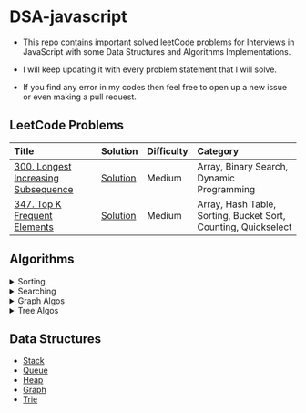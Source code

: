# DSA-javascript
- This repo contains important solved leetCode problems for Interviews in JavaScript with some Data Structures and Algorithms Implementations.

- I will keep updating it with every problem statement that I will solve.

- If you find any error in my codes then feel free to open up a new issue or even making a pull request.

## LeetCode Problems
|Title|Solution|Difficulty|Category|
|:--|:--|:--|:--|
|[300. Longest Increasing Subsequence](https://leetcode.com/problems/longest-increasing-subsequence/)|[Solution](https://github.com/kartikth40/DSA-javascript/blob/main/problems/longestIncreasingSubsequence.js)|Medium|Array, Binary Search, Dynamic Programming|
|[347. Top K Frequent Elements](https://leetcode.com/problems/top-k-frequent-elements/)|[Solution](https://github.com/kartikth40/DSA-javascript/blob/main/problems/topKfrequentElements.js)|Medium|Array, Hash Table, Sorting, Bucket Sort, Counting, Quickselect|

<!-- |[]()|[Solution]()|Easy Medium Hard|| -->

## Algorithms

<details>
<summary>Sorting</summary>
<br>
<li><a href='https://github.com/kartikth40/DSA-javascript/blob/main/algorithms/bubbleSort.js'>bubble sort</a></li>
<li><a href='https://github.com/kartikth40/DSA-javascript/blob/main/algorithms/countingSort.js'>counting sort</a></li>
<li><a href='https://github.com/kartikth40/DSA-javascript/blob/main/algorithms/heapSort.js'>heap sort</a></li>
<li><a href='https://github.com/kartikth40/DSA-javascript/blob/main/algorithms/insertionSort.js'>insertion sort</a></li>
<li><a href='https://github.com/kartikth40/DSA-javascript/blob/main/algorithms/mergeSort.js'>merge sort</a></li>
<li><a href='https://github.com/kartikth40/DSA-javascript/blob/main/algorithms/quickSort.js'>quick sort</a></li>
<li><a href='https://github.com/kartikth40/DSA-javascript/blob/main/algorithms/radixSort.js'>radix sort</a></li>
<li><a href='https://github.com/kartikth40/DSA-javascript/blob/main/algorithms/selectionSort.js'>selection sort</a></li>
<!-- <li><a href='https://github.com/kartikth40/DSA-javascript/blob/main/algorithms/'></a></li> -->
</details>

<details>
<summary>Searching</summary>
<br>
<li><a href='https://github.com/kartikth40/DSA-javascript/blob/main/algorithms/binarySearch.js'>binary search</a></li>
<!-- <li><a href='https://github.com/kartikth40/DSA-javascript/blob/main/algorithms/'></a></li> -->
</details>

<details>
<summary>Graph Algos</summary>
<br>
<li><a href='https://github.com/kartikth40/DSA-javascript/blob/main/algorithms/graph-BFS.js'>BFS</a></li>
<li><a href='https://github.com/kartikth40/DSA-javascript/blob/main/algorithms/graph-DFS.js'>DFS</a></li>
<li><a href='https://github.com/kartikth40/DSA-javascript/blob/main/algorithms/dijkstraShortestPath.js'>dijkstra shortest path</a></li>
<!-- <li><a href='https://github.com/kartikth40/DSA-javascript/blob/main/algorithms/'></a></li> -->

</details>

<details>
<summary>Tree Algos</summary>
<br>
<li><a href='https://github.com/kartikth40/DSA-javascript/blob/main/algorithms/tree-BFS.js'>BFS</a></li>
<li><a href='https://github.com/kartikth40/DSA-javascript/blob/main/algorithms/tree-DFS.js'>DFS</a></li>
<!-- <li><a href='https://github.com/kartikth40/DSA-javascript/blob/main/algorithms/'></a></li> -->

</details>

## Data Structures
- [Stack](https://github.com/kartikth40/DSA-javascript/blob/main/data_structures/stack.js)
- [Queue](https://github.com/kartikth40/DSA-javascript/blob/main/data_structures/queue.js)
- [Heap](https://github.com/kartikth40/DSA-javascript/blob/main/data_structures/heap.js)
- [Graph](https://github.com/kartikth40/DSA-javascript/blob/main/data_structures/graph.js)
- [Trie](https://github.com/kartikth40/DSA-javascript/blob/main/data_structures/trie.js)



